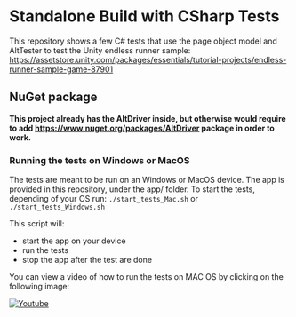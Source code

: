 # Standalone Build with CSharp Tests

This repository shows a few C# tests that use the page object model and AltTester to test the Unity endless runner sample:
https://assetstore.unity.com/packages/essentials/tutorial-projects/endless-runner-sample-game-87901

## NuGet package

**This project already has the AltDriver inside, but otherwise would require to add https://www.nuget.org/packages/AltDriver package in order to work.**

### Running the tests on Windows or MacOS
The tests are meant to be run on an Windows or MacOS device. The app is provided in this repository, under the app/ folder.
To start the tests, depending of your OS run:
`./start_tests_Mac.sh`
or
`./start_tests_Windows.sh`

This script will:

- start the app on your device
- run the tests
- stop the app after the test are done

You can view a video of how to run the tests on MAC OS by clicking on the following image: 

[![Youtube](http://img.youtube.com/vi/tr3_8YawBck/0.jpg)](https://www.youtube.com/embed/tr3_8YawBck "Youtube")
